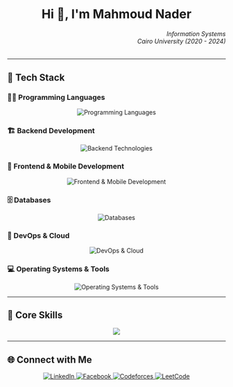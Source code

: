 <h1 align="center">Hi 👋, I'm Mahmoud Nader</h1>

<h6 align="right">  
  <i>Information Systems<br/>Cairo University (2020 - 2024)</i> 
</h6>

---

<h2 align="left">🚀 Tech Stack</h2>

### 👨‍💻 Programming Languages
<p align="center">
  <img src="https://skillicons.dev/icons?i=java,cpp,python,kotlin,js" alt="Programming Languages" />
</p>

### 🏗️ Backend Development
<p align="center">
  <img src="https://skillicons.dev/icons?i=spring,nodejs" alt="Backend Technologies" />
</p>

### 🎨 Frontend & Mobile Development
<p align="center">
  <img src="https://skillicons.dev/icons?i=react,flutter,html,css" alt="Frontend & Mobile Development" />
</p>

### 🗄️ Databases
<p align="center">
  <img src="https://skillicons.dev/icons?i=mysql,mongodb,postgres" alt="Databases" />
</p>

### 🐳 DevOps & Cloud
<p align="center">
  <img src="https://skillicons.dev/icons?i=docker,kubernetes" alt="DevOps & Cloud" />
</p>

### 💻 Operating Systems & Tools
<p align="center">
  <img src="https://skillicons.dev/icons?i=linux,git,github,intellij,clion,neovim,vscode,postman" alt="Operating Systems & Tools" />
</p>

---

<h2 align="left">🎯 Core Skills</h2>
<p align="center">
  <img src="https://readme-typing-svg.herokuapp.com?font=Fira+Code&pause=1000&color=36BCF7&center=true&width=550&lines=Full-Stack+Web+%26+Mobile+Development;Backend+Development+%7C+Spring+Boot+%7C+Node.js;Competitive+Programming+%7C+DSA" />
</p>

---

<h2 align="left">🌐 Connect with Me</h2>
<p align="center">  
  <a href="https://linkedin.com/in/mahmoud-nader-112483228" target="_blank">
    <img src="https://img.shields.io/badge/LinkedIn-0077B5?style=for-the-badge&logo=linkedin&logoColor=white" alt="LinkedIn" />
  </a>  
  <a href="https://facebook.com/mahmoudnader.midonader" target="_blank">
    <img src="https://img.shields.io/badge/Facebook-1877F2?style=for-the-badge&logo=facebook&logoColor=white" alt="Facebook" />
  </a>  
  <a href="https://codeforces.com/profile/_nader" target="_blank">
    <img src="https://img.shields.io/badge/Codeforces-1F8ACB?style=for-the-badge&logo=codeforces&logoColor=white" alt="Codeforces" />
  </a>  
  <a href="https://leetcode.com/mahmoudnader/" target="_blank">
    <img src="https://img.shields.io/badge/LeetCode-FFA116?style=for-the-badge&logo=leetcode&logoColor=black" alt="LeetCode" />
  </a>
</p>
